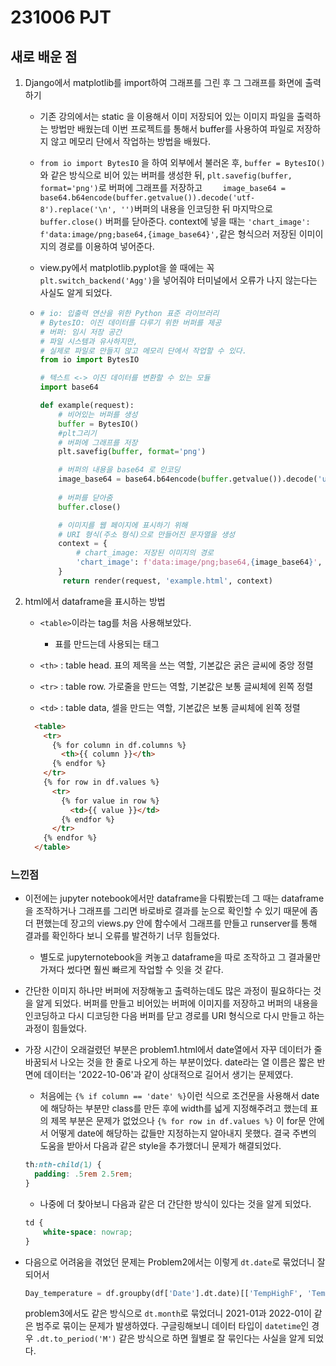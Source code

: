 # 231006 PJT

## 새로 배운 점

1. Django에서 matplotlib를 import하여 그래프를 그린 후 그 그래프를 화면에 출력하기
   
   - 기존 강의에서는 static 을 이용해서 이미 저장되어 있는 이미지 파일을 출력하는 방법만 배웠는데 이번 프로젝트를 통해서  buffer를 사용하여 파일로 저장하지 않고 메모리 단에서 작업하는 방법을 배웠다.
   
   - `from io import BytesIO` 을 하여 외부에서 불러온 후, `buffer = BytesIO()`와 같은 방식으로 비어 있는 버퍼를 생성한 뒤, `plt.savefig(buffer, format='png')`로 버퍼에 그래프를 저장하고 `    image_base64 = base64.b64encode(buffer.getvalue()).decode('utf-8').replace('\n', '')`버퍼의 내용을 인코딩한 뒤 마지막으로 `buffer.close()` 버퍼를 닫아준다. context에 넣을 때는 `'chart_image': f'data:image/png;base64,{image_base64}',`같은 형식으러 저장된 이미이지의 경로를 이용하여 넣어준다.
   
   - view.py에서 matplotlib.pyplot을 쓸 때에는 꼭 `plt.switch_backend('Agg')`을 넣어줘야 터미널에서 오류가 나지 않는다는 사실도 알게 되었다.
   
   - ```python
     # io: 입출력 연산을 위한 Python 표준 라이브러리
     # BytesIO: 이진 데이터를 다루기 위한 버퍼를 제공
     # 버퍼: 임시 저장 공간
     # 파일 시스템과 유사하지만,
     # 실제로 파일로 만들지 않고 메모리 단에서 작업할 수 있다.
     from io import BytesIO
     
     # 텍스트 <-> 이진 데이터를 변환할 수 있는 모듈
     import base64
     
     def example(request):
         # 비어있는 버퍼를 생성
         buffer = BytesIO()
         #plt그리기
         # 버퍼에 그래프를 저장
         plt.savefig(buffer, format='png')
     
         # 버퍼의 내용을 base64 로 인코딩
         image_base64 = base64.b64encode(buffer.getvalue()).decode('utf-8').replace('\n', '')
         
         # 버퍼를 닫아줌
         buffer.close()
     
         # 이미지를 웹 페이지에 표시하기 위해
         # URI 형식(주소 형식)으로 만들어진 문자열을 생성
         context = {
             # chart_image: 저장된 이미지의 경로
             'chart_image': f'data:image/png;base64,{image_base64}',
         }
          return render(request, 'example.html', context)
     
     
     ```

2. html에서 dataframe을 표시하는 방법
   
   - `<table>`이라는 tag를 처음 사용해보았다.
     
     - 표를 만드는데 사용되는 태그
   
   - `<th>` : table head. 표의 제목을 쓰는 역할, 기본값은 굵은 글씨에 중앙 정렬
   
   - `<tr>` : table row. 가로줄을 만드는 역할, 기본값은 보통 글씨체에 왼쪽 정렬
   
   - `<td>` : table data,  셀을 만드는 역할, 기본값은 보통 글씨체에 왼쪽 정렬
   
   ```html
     <table>
       <tr>
         {% for column in df.columns %}
           <th>{{ column }}</th>
         {% endfor %}
       </tr>
       {% for row in df.values %}
         <tr>
           {% for value in row %}
             <td>{{ value }}</td>
           {% endfor %}
         </tr>
       {% endfor %}
     </table>
   ```

### 느낀점

- 이전에는 jupyter notebook에서만 dataframe을 다뤄봤는데 그 때는 dataframe을 조작하거나 그래프를 그리면  바로바로 결과를 눈으로 확인할 수 있기 때문에 좀 더 편했는데 장고의 views.py 안에 함수에서 그래프를 만들고 runserver를 통해 결과를 확인하다 보니 오류를 발견하기 너무 힘들었다. 
  
  - 별도로 jupyternotebook을 켜놓고 dataframe을 따로 조작하고 그 결과물만 가져다 썼다면 훨씬 빠르게 작업할 수 잇을 것 같다.

- 간단한 이미지 하나만 버퍼에 저장해놓고 출력하는데도 많은 과정이 필요하다는 것을 알게 되었다. 버퍼를 만들고 비어있는 버퍼에 이미지를 저장하고 버퍼의 내용을 인코딩하고 다시 디코딩한 다음 버퍼를 닫고 경로를 URI 형식으로 다시 만들고 하는 과정이 힘들었다.

- 가장 시간이 오래걸렸던 부분은 problem1.html에서 date열에서 자꾸 데이터가 줄바꿈되서 나오는 것을 한 줄로 나오게 하는 부분이었다. date라는 열 이름은 짧은 반면에 데이터는 '2022-10-06'과 같이 상대적으로 길어서 생기는 문제였다.
  
  - 처음에는 `{% if column == 'date' %}`이런 식으로 조건문을 사용해서 date에 해당하는 부분만 class를 만든 후에 width를 넓게 지정해주려고 했는데 표의 제목 부분은 문제가 없었으나 `{% for row in df.values %}` 이 for문 안에서 어떻게  date에 해당하는  값들만 지정하는지 알아내지 못했다. 결국 주변의 도움을 받아서 다음과 같은 style을 추가했더니 문제가 해결되었다.
  
  ```css
  th:nth-child(1) {
    padding: .5rem 2.5rem;
  }
  ```
  
  - 나중에 더 찾아보니 다음과 같은 더 간단한 방식이 있다는 것을 알게 되었다.
  
  ```css
  td {
      white-space: nowrap;
  }
  ```

- 다음으로 어려움을 겪었던 문제는 Problem2에서는 이렇게 `dt.date`로 묶었더니 잘 되어서 
  
  ```python
  Day_temperature = df.groupby(df['Date'].dt.date)[['TempHighF', 'TempAvgF', 'TempLowF']].mean()
  
  ```
  
  problem3에서도 같은 방식으로 `dt.month`로 묶었더니 2021-01과 2022-01이 같은 범주로 묶이는 문제가 발생하였다. 구글링해보니 데이터 타입이 `datetime`인 경우 `.dt.to_period('M')` 같은 방식으로 하면 월별로 잘 묶인다는 사실을 알게 되었다. 


